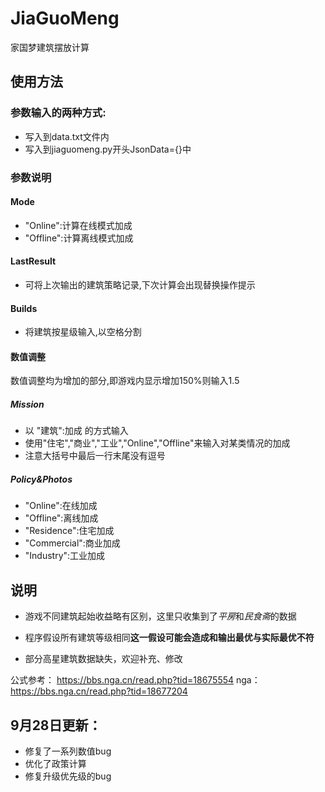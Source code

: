# JiaGuoMeng
家国梦建筑摆放计算

## 使用方法

### 参数输入的两种方式:
- 写入到data.txt文件内
- 写入到jiaguomeng.py开头JsonData={}中
### 参数说明
#### Mode
- "Online":计算在线模式加成
- "Offline":计算离线模式加成
#### LastResult
- 可将上次输出的建筑策略记录,下次计算会出现替换操作提示
#### Builds
- 将建筑按星级输入,以空格分割
#### 数值调整
数值调整均为增加的部分,即游戏内显示增加150%则输入1.5
##### Mission
- 以 "建筑":加成 的方式输入
- 使用"住宅","商业","工业","Online","Offline"来输入对某类情况的加成
- 注意大括号中最后一行末尾没有逗号
##### Policy&Photos
- "Online":在线加成
- "Offline":离线加成
- "Residence":住宅加成
- "Commercial":商业加成
- "Industry":工业加成
## 说明

- 游戏不同建筑起始收益略有区别，这里只收集到了*平房*和*民食斋*的数据

- 程序假设所有建筑等级相同**这一假设可能会造成和输出最优与实际最优不符**

- 部分高星建筑数据缺失，欢迎补充、修改


公式参考： https://bbs.nga.cn/read.php?tid=18675554
nga：https://bbs.nga.cn/read.php?tid=18677204

## 9月28日更新：

- 修复了一系列数值bug
- 优化了政策计算
- 修复升级优先级的bug
